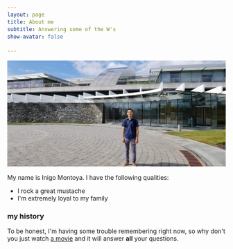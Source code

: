 ```yaml
---
layout: page
title: About me
subtitle: Answering some of the W's
show-avatar: false

---
```

![test](/assets/img/janelia_me.jpeg "test image")

My name is Inigo Montoya. I have the following qualities:

- I rock a great mustache
- I'm extremely loyal to my family


### my history

To be honest, I'm having some trouble remembering right now, so why don't you just watch [a movie](https://www.imdb.com/title/tt0381061/?ref_=ttls_li_tt) and it will answer **all** your questions.
